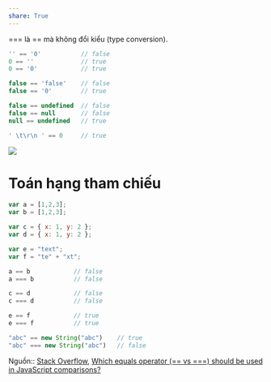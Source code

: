 ```yaml
---
share: True
---
```

=== là == mà không đổi kiểu (type conversion).

```js
'' == '0'           // false
0 == ''             // true
0 == '0'            // true

false == 'false'    // false
false == '0'        // true

false == undefined  // false
false == null       // false
null == undefined   // true

' \t\r\n ' == 0     // true
```

![](https://i.stack.imgur.com/yISob.png) 
# Toán hạng tham chiếu
```js
var a = [1,2,3];
var b = [1,2,3];

var c = { x: 1, y: 2 };
var d = { x: 1, y: 2 };

var e = "text";
var f = "te" + "xt";

a == b            // false
a === b           // false

c == d            // false
c === d           // false

e == f            // true
e === f           // true
```

```js
"abc" == new String("abc")    // true
"abc" === new String("abc")   // false
```
Nguồn:: [Stack Overflow](../../../%E2%9A%A1Hi%E1%BB%83u%20bi%E1%BA%BFt%20s%C3%A2u/%CE%9E%20Ngu%E1%BB%93n/Stack%20Overflow.md#), [Which equals operator (== vs ===) should be used in JavaScript comparisons?](https://stackoverflow.com/a/359509/3416774)